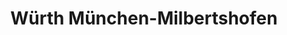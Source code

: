 ---
title: "Würth München-Milbertshofen"
url: /muenchen/wuerth-muenchen-milbertshofen/
shop: Eisenwaren
---